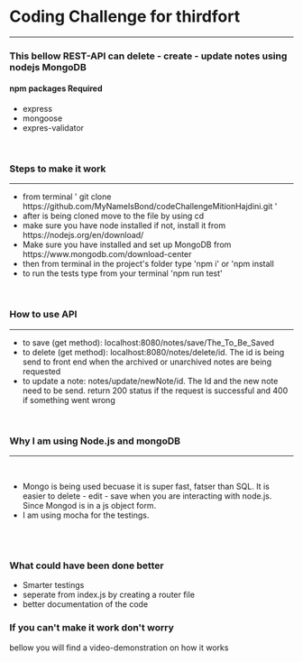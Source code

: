 <h1>Coding Challenge for thirdfort</h1>
<hr />
<h3>This bellow REST-API can delete - create - update notes using nodejs MongoDB</h3>
<h4>npm packages Required</h4>
<ul>
  <li>express</li>
  <li>mongoose</li>
  <li>expres-validator</li>
</ul>
<br />
<h3>Steps to make it work</h3>
<hr />
<ul>
  <li>
    from terminal ' git clone https://github.com/MyNameIsBond/codeChallengeMitionHajdini.git '
  </li>
  <li>after is being cloned move to the file by using cd</li>
  <li>make sure you have node installed if not, install it from https://nodejs.org/en/download/</li>
  <li>
    Make sure you have installed and set up MongoDB from https://www.mongodb.com/download-center
  </li>
  <li>then from terminal in the project's folder type 'npm i' or 'npm install</li>
  <li>to run the tests type from your terminal 'npm run test'</li>
</ul>
<br />
<h3>How to use API</h3>
<hr />
<ul>
  <li>to save (get method): localhost:8080/notes/save/The_To_Be_Saved</li>
  <li>
    to delete (get method): localhost:8080/notes/delete/id. The id is being send to front end when
    the archived or unarchived notes are being requested
  </li>
  <li>
    to update a note: notes/update/newNote/id. The Id and the new note need to be send. return 200
    status if the request is successful and 400 if something went wrong
  </li>
</ul>
<br />
<h3>Why I am using Node.js and mongoDB</h3>
<hr />
<br />
<ul>
  <li>
    Mongo is being used becuase it is super fast, fatser than SQL. It is easier to delete - edit -
    save when you are interacting with node.js. Since Mongod is in a js object form.
  </li>
  <li>I am using mocha for the testings.</li>
</ul>

<br />
<br />
<h3>What could have been done better</h3>
<ul>
  <li>Smarter testings</li>
  <li>seperate from index.js by creating a router file</li>
  <li>better documentation of the code</li>
</ul>

<h3>If you can't make it work don't worry</h3>
<p>bellow you will find a video-demonstration on how it works</p>
